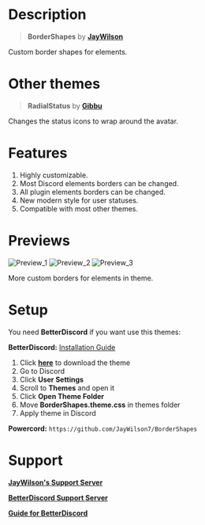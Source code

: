# Description

> **BorderShapes** by **[JayWilson](https://github.com/JayWilson7)**

Custom border shapes for elements.

# Other themes

> **RadialStatus** by **[Gibbu](https://github.com/Gibbu)**

Changes the status icons to wrap around the avatar.

# Features

1. Highly customizable.
2. Most Discord elements borders can be changed.
3. All plugin elements borders can be changed.
4. New modern style for user statuses.
5. Compatible with most other themes.

# Previews

![Preview_1](https://github.com/JayWilson7/BorderShapes/raw/master/Previews/Preview_1.png)
![Preview_2](https://github.com/JayWilson7/BorderShapes/raw/master/Previews/Preview_2.png)
![Preview_3](https://github.com/JayWilson7/BorderShapes/raw/master/Previews/Preview_3.png)

More custom borders for elements in theme.

# Setup

You need **BetterDiscord** if you want use this themes:

**BetterDiscord:** [Installation Guide](https://0x71.cc/bd/guide/#install)

1. Click [**here**](https://betterdiscord.net/ghdl?id=3404) to download the theme
3. Go to Discord
4. Click **User Settings** 
5. Scroll to **Themes** and open it
6. Click **Open Theme Folder**
7. Move **BorderShapes.theme.css** in themes folder
8. Apply theme in Discord

**Powercord:** `https://github.com/JayWilson7/BorderShapes`

# Support

[**JayWilson's Support Server**](https://discord.gg/jT9p33F)

[**BetterDiscord Support Server**](https://discord.gg/0Tmfo5ZbORCRqbAd)

[**Guide for BetterDiscord**](https://0x71.cc/bd/guide/#)
